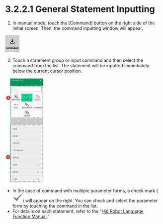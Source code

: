 # 3.2.2.1 General Statement Inputting

1.	In manual mode, touch the \[Command\] button on the right side of the initial screen. Then, the command inputting window will appear.

![](../../../.gitbook/assets/image%20%28349%29.png)

2.	Touch a statement group or input command and then select the command from the list. The statement will be inputted immediately below the current cursor position.

![](../../../.gitbook/assets/image%20%28358%29.png)

* In the case of command with multiple parameter forms, a check mark \(![](../../../.gitbook/assets/icon-ok.png)\) will appear on the right. You can check and select the parameter form by touching the command in the list. 
* 
  For details on each statement, refer to the “[Hi6 Robot Language Function Manual](https://hyundai-robotics.gitbook.io/hi6-robot-language/v/english/).”





